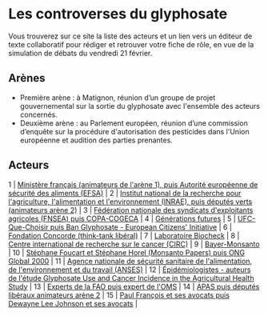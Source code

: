 # Les controverses du glyphosate

Vous trouverez sur ce site la liste des acteurs et un lien vers un éditeur de texte collaboratif pour rédiger et retrouver votre fiche de rôle, en vue de la simulation de débats du vendredi 21 février.

## Arènes

- Première arène : à Matignon, réunion d’un groupe de projet gouvernemental sur la sortie du glyphosate avec l'ensemble des acteurs concernés.
- Deuxième arène : au Parlement européen, réunion d’une commission d’enquête sur la procédure d'autorisation des pesticides dans l'Union européenne et audition des parties prenantes.

## Acteurs

1 | [Ministère français (animateurs de l'arène 1), puis Autorité européenne de sécurité des aliments (EFSA)](https://annuel2.framapad.org/p/9f2a-premier-campus-ministeres-efsa?lang=fr) |
2 | [Institut national de la recherche pour l'agriculture, l'alimentation et l'environnement (INRAE), puis députés verts (animateurs arène 2)](https://annuel2.framapad.org/p/9f2a-premier-campus-inrae-deputes-verts?lang=fr) |
3 | [Fédération nationale des syndicats d'exploitants agricoles (FNSEA) puis COPA-COGECA](https://annuel2.framapad.org/p/9f2a-premier-campus-fnsea-copa-cogeca?lang=fr) |
4 | [Générations futures](https://annuel2.framapad.org/p/9f2a-premier-campus-generations-futures?lang=fr) |
5 | [UFC-Que-Choisir puis Ban Glyphosate - European Citizens' Initiative](https://annuel2.framapad.org/p/9f2a-premier-campus-ufc-ban-glyphosate?lang=fr) |
6 | [Fondation Concorde (think-tank libéral)](https://annuel2.framapad.org/p/9f2a-premier-campus-fondation-concorde?lang=fr) |
7 | [Laboratoire Biocheck](https://annuel2.framapad.org/p/9f2a-premier-campus-laboratoire-biocheck?lang=fr) |
8 | [Centre international de recherche sur le cancer (CIRC)](https://annuel2.framapad.org/p/9f28-premier-campus---circ?lang=fr) |
9 | [Bayer-Monsanto](https://annuel2.framapad.org/p/9f2a-premier-campus-bayer-monsanto?lang=fr) |
10 | [Stéphane Foucart et Stéphane Horel (Monsanto Papers) puis ONG Global 2000](https://annuel2.framapad.org/p/9f2a-premier-campus-monsanto-papers-global-2000?lang=fr) |
11 | [Agence nationale de sécurité sanitaire de l'alimentation, de l'environnement et du travail (ANSES)](https://annuel2.framapad.org/p/9f2a-premier-campus-anses?lang=fr) |
12 | [Épidémiologistes - auteurs de l'étude Glyphosate Use and Cancer Incidence in the Agricultural Health Study](https://annuel2.framapad.org/p/9f2a-premier-campus-epidemiologistes?lang=fr) |
13 | [Experts de la FAO puis expert de l'OMS]() |
14 | [APAS puis députés libéraux animateurs arène 2]() |
15 | [Paul François et ses avocats puis Dewayne Lee Johnson et ses avocats]() |
